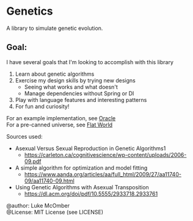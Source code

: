 # Genetics

A library to simulate genetic evolution.

## Goal:
I have several goals that I'm looking to accomplish with this library
1. Learn about genetic algorithms
2. Exercise my design skills by trying new designs
	- Seeing what works and what doesn't
	- Manage dependencies without Spring or DI
3. Play with language features and interesting patterns
3. For fun and curiosity!

For an example implementation, see [Oracle](https://github.com/ADifferentLuke/Oracle)</br>
For a pre-canned universe, see [Flat World](https://github.com/ADifferentLuke/Genetics/blob/main/src/main/java/net/lukemcomber/genetics/universes/FlatFloraUniverse.java)


Sources used:
* Asexual Versus Sexual Reproduction in Genetic Algorithms1
  * https://carleton.ca/cognitivescience/wp-content/uploads/2006-09.pdf
* A simple algorithm for optimization and model fitting
  * https://www.aanda.org/articles/aa/full_html/2009/27/aa11740-09/aa11740-09.html
* Using Genetic Algorithms with Asexual Transposition
  * https://dl.acm.org/doi/pdf/10.5555/2933718.2933761

@author: Luke McOmber  
@License: MIT License (see LICENSE)


